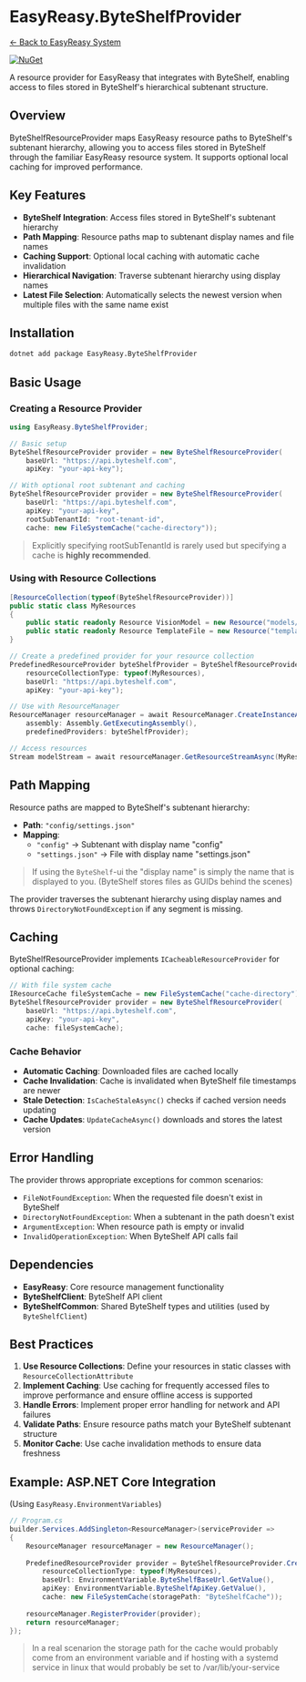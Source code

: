 # EasyReasy.ByteShelfProvider

[← Back to EasyReasy System](../README.md)

[![NuGet](https://img.shields.io/badge/nuget-EasyReasy.ByteShelfProvider-blue.svg)](https://www.nuget.org/packages/EasyReasy.ByteShelfProvider)

A resource provider for EasyReasy that integrates with ByteShelf, enabling access to files stored in ByteShelf's hierarchical subtenant structure.

## Overview

ByteShelfResourceProvider maps EasyReasy resource paths to ByteShelf's subtenant hierarchy, allowing you to access files stored in ByteShelf through the familiar EasyReasy resource system. It supports optional local caching for improved performance.

## Key Features

- **ByteShelf Integration**: Access files stored in ByteShelf's subtenant hierarchy
- **Path Mapping**: Resource paths map to subtenant display names and file names
- **Caching Support**: Optional local caching with automatic cache invalidation
- **Hierarchical Navigation**: Traverse subtenant hierarchy using display names
- **Latest File Selection**: Automatically selects the newest version when multiple files with the same name exist

## Installation

```bash
dotnet add package EasyReasy.ByteShelfProvider
```

## Basic Usage

### Creating a Resource Provider

```csharp
using EasyReasy.ByteShelfProvider;

// Basic setup
ByteShelfResourceProvider provider = new ByteShelfResourceProvider(
    baseUrl: "https://api.byteshelf.com",
    apiKey: "your-api-key");

// With optional root subtenant and caching
ByteShelfResourceProvider provider = new ByteShelfResourceProvider(
    baseUrl: "https://api.byteshelf.com",
    apiKey: "your-api-key",
    rootSubTenantId: "root-tenant-id",
    cache: new FileSystemCache("cache-directory"));
```

> Explicitly specifying rootSubTenantId is rarely used but specifying a cache is **highly recommended**.

### Using with Resource Collections

```csharp
[ResourceCollection(typeof(ByteShelfResourceProvider))]
public static class MyResources
{
    public static readonly Resource VisionModel = new Resource("models/ML-vision.onnx");
    public static readonly Resource TemplateFile = new Resource("templates/email.html");
}
```

```csharp
// Create a predefined provider for your resource collection
PredefinedResourceProvider byteShelfProvider = ByteShelfResourceProvider.CreatePredefined(
    resourceCollectionType: typeof(MyResources),
    baseUrl: "https://api.byteshelf.com",
    apiKey: "your-api-key");

// Use with ResourceManager
ResourceManager resourceManager = await ResourceManager.CreateInstanceAsync(
    assembly: Assembly.GetExecutingAssembly(),
    predefinedProviders: byteShelfProvider);

// Access resources
Stream modelStream = await resourceManager.GetResourceStreamAsync(MyResources.VisionModel);
```

## Path Mapping

Resource paths are mapped to ByteShelf's subtenant hierarchy:

- **Path**: `"config/settings.json"`
- **Mapping**: 
  - `"config"` → Subtenant with display name "config"
  - `"settings.json"` → File with display name "settings.json"

> If using the `ByteShelf`-ui the "display name" is simply the name that is displayed to you. (ByteShelf stores files as GUIDs behind the scenes)

The provider traverses the subtenant hierarchy using display names and throws `DirectoryNotFoundException` if any segment is missing.

## Caching

ByteShelfResourceProvider implements `ICacheableResourceProvider` for optional caching:

```csharp
// With file system cache
IResourceCache fileSystemCache = new FileSystemCache("cache-directory");
ByteShelfResourceProvider provider = new ByteShelfResourceProvider(
    baseUrl: "https://api.byteshelf.com",
    apiKey: "your-api-key",
    cache: fileSystemCache);
```

### Cache Behavior

- **Automatic Caching**: Downloaded files are cached locally
- **Cache Invalidation**: Cache is invalidated when ByteShelf file timestamps are newer
- **Stale Detection**: `IsCacheStaleAsync()` checks if cached version needs updating
- **Cache Updates**: `UpdateCacheAsync()` downloads and stores the latest version

## Error Handling

The provider throws appropriate exceptions for common scenarios:

- `FileNotFoundException`: When the requested file doesn't exist in ByteShelf
- `DirectoryNotFoundException`: When a subtenant in the path doesn't exist
- `ArgumentException`: When resource path is empty or invalid
- `InvalidOperationException`: When ByteShelf API calls fail

## Dependencies

- **EasyReasy**: Core resource management functionality
- **ByteShelfClient**: ByteShelf API client
- **ByteShelfCommon**: Shared ByteShelf types and utilities (used by `ByteShelfClient`)

## Best Practices

1. **Use Resource Collections**: Define your resources in static classes with `ResourceCollectionAttribute`
2. **Implement Caching**: Use caching for frequently accessed files to improve performance and ensure offline access is supported
3. **Handle Errors**: Implement proper error handling for network and API failures
4. **Validate Paths**: Ensure resource paths match your ByteShelf subtenant structure
5. **Monitor Cache**: Use cache invalidation methods to ensure data freshness

## Example: ASP.NET Core Integration

(Using `EasyReasy.EnvironmentVariables`)
```csharp
// Program.cs
builder.Services.AddSingleton<ResourceManager>(serviceProvider =>
{
    ResourceManager resourceManager = new ResourceManager();
    
    PredefinedResourceProvider provider = ByteShelfResourceProvider.CreatePredefined(
        resourceCollectionType: typeof(MyResources),
        baseUrl: EnvironmentVariable.ByteShelfBaseUrl.GetValue(),
        apiKey: EnvironmentVariable.ByteShelfApiKey.GetValue(),
        cache: new FileSystemCache(storagePath: "ByteShelfCache"));
    
    resourceManager.RegisterProvider(provider);
    return resourceManager;
});
```

> In a real scenarion the storage path for the cache would probably come from an environment variable and if hosting with a systemd service in linux that would probably be set to /var/lib/your-service